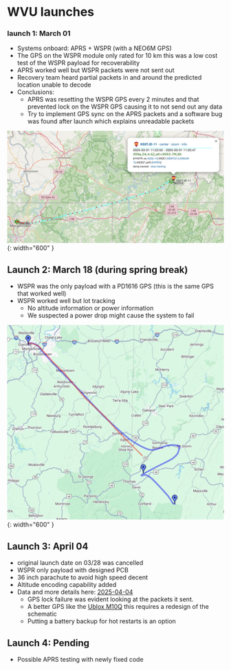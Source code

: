 
# WVU launches

### launch 1: March 01

- Systems onboard: APRS + WSPR (with a NEO6M GPS)
- The GPS on the WSPR module only rated for 10 km this was a low cost test of the WSPR payload for recoverability
- APRS worked well but WSPR packets were not sent out
- Recovery team heard partial packets in and around the predicted location unable to decode
- Conclusions:
	- APRS was resetting the WSPR GPS every 2 minutes and that prevented lock on the WSPR GPS causing it to not send out any data
	- Try to implement GPS sync on the APRS packets and a software bug was found after launch which explains unreadable packets

![](bin/Pasted%20image%2020250409183253.png){: width="600" }

## Launch 2: March 18 (during spring break)

- WSPR was the only payload with a PD1616 GPS (this is the same GPS that worked well)
- WSPR worked well but lot tracking
	- No altitude information or power information
	- We suspected a power drop might cause the system to fail 

![](bin/Pasted%20image%2020250409183953.png){: width="600" }

## Launch 3: April 04
- original launch date on 03/28 was cancelled 
- WSPR only payload with designed PCB
- 36 inch parachute to avoid high speed decent 
- Altitude encoding capability added
- Data and more details here: [2025-04-04](docs/WSPR/2025-04-04.md)
	- GPS lock failure was evident looking at the packets it sent.
	- A better GPS like the [Ublox M10Q](https://www.digikey.com/en/products/detail/u-blox/MAX-M10S-00B/15712909?gclsrc=aw.ds&&utm_adgroup=&utm_source=google&utm_medium=cpc&utm_campaign=PMax%20Shopping_Product_Medium%20ROAS%20Categories&utm_term=&utm_content=&utm_id=go_cmp-20223376311_adg-_ad-__dev-c_ext-_prd-15712909_sig-CjwKCAjwtdi_BhACEiwA97y8BJtffdt_9E13R_ZxoFa6HcO6GMHjJrhPrsNDatPEv9z4wMNWhE3GOBoCGgAQAvD_BwE&gad_source=1&gbraid=0AAAAADrbLlg1KX8lz4fZktf82JHCpDvZ8&gclid=CjwKCAjwtdi_BhACEiwA97y8BJtffdt_9E13R_ZxoFa6HcO6GMHjJrhPrsNDatPEv9z4wMNWhE3GOBoCGgAQAvD_BwE) this requires a redesign of the schematic
	- Putting a battery backup for hot restarts is an option

## Launch 4: Pending

- Possible APRS testing with newly fixed code